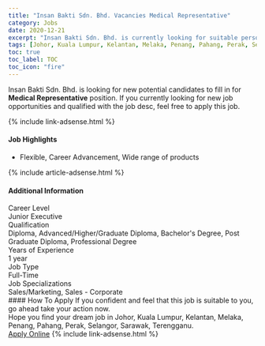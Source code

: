 ```yaml
---
title: "Insan Bakti Sdn. Bhd. Vacancies Medical Representative" 
category: Jobs 
date: 2020-12-21 
excerpt: "Insan Bakti Sdn. Bhd. is currently looking for suitable person to fill in the Medical Representative which positioned at Johor, Kuala Lumpur, Kelantan, Melaka, Penang, Pahang, Perak, Selangor, Sarawak, Terengganu" 
tags: [Johor, Kuala Lumpur, Kelantan, Melaka, Penang, Pahang, Perak, Selangor, Sarawak, Terengganu] 
toc: true 
toc_label: TOC 
toc_icon: "fire" 
--- 
```


<p>Insan Bakti Sdn. Bhd. is looking for new potential candidates to fill in for <b>Medical Representative</b> position. If you currently looking for new job opportunities and qualified with the job desc, feel free to apply this job.
</p>{% include link-adsense.html %} 
<div><div><div><h4>Job Highlights</h4></div></div><div><ul><li><div><div><div><div></div></div></div><div><span>Flexible, Career Advancement, Wide range of products</span></div></div></li></ul></div></div> 
{% include article-adsense.html %} 
<div><div><div><h4>Additional Information</h4></div></div><div><div><div><div><div><div><div><div><span>Career Level</span></div></div><div><span>Junior Executive</span></div></div></div></div><div><div><div><div><div><span>Qualification</span></div></div><div><span>Diploma, Advanced/Higher/Graduate Diploma, Bachelor's Degree, Post Graduate Diploma, Professional Degree</span></div></div></div></div><div><div><div><div><div><span>Years of Experience</span></div></div><div><span>1 year</span></div></div></div></div><div><div><div><div><div><span>Job Type</span></div></div><div><span>Full-Time</span></div></div></div></div><div><div><div><div><div><span>Job Specializations</span></div></div><div><span>Sales/Marketing, Sales - Corporate</span></div></div></div></div></div></div></div></div> 
#### How To Apply 
If you confident and feel that this job is suitable to you, go ahead take your action now. <br/> 
Hope you find your dream job in Johor, Kuala Lumpur, Kelantan, Melaka, Penang, Pahang, Perak, Selangor, Sarawak, Terengganu. <br/> 
<a href="https://www.jobstreet.com.my/en/job/medical-representative-4446226?jobId=jobstreet-my-job-4446226&sectionRank=18&token=0~1bc18f33-a2aa-4d5b-ab91-8047d02eb5b3&fr=SRP%20View%20In%20New%20Ta" class="btn btn--info" target="_blank" rel="nofollow noopenner">Apply Online</a> 
{% include link-adsense.html %} 